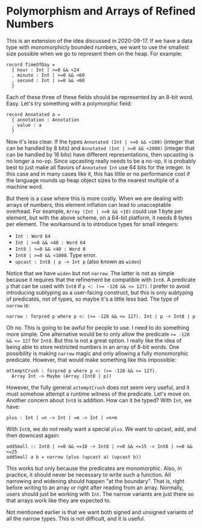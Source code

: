 # Polymorphism and Arrays of Refined Numbers

This is an extension of the idea discussed in 2020-09-17. If we have a
data type with monomorphicly bounded numbers, we want to use the smallest
size possible when we go to represent them on the heap. For example:

    record TimeOfDay =
      { hour : Int | >=0 && <24
      , minute : Int | >=0 && <60
      , second : Int | >=0 && <60
      }

Each of these three of these fields should be represented by an 8-bit
word. Easy. Let's try something with a polymorphic field:

    record Annotated a =
      { annotation : Annotation
      , value : a
      }

Now it's less clear. If the types `Annotated (Int | >=0 && <100)` (integer
that can be handled by 8 bits) and `Annotated (Int | >=0 && <2000)` (integer
that can be handled by 16 bits) have different representations, then upcasting
is no longer a no-op. Since upcasting really needs to be a no-op, it is
probably best to just make all flavors of `Annotated Int` use 64 bits for
the integer. In this case and in many cases like it, this has little
or no performance cost if the language rounds up heap object sizes to the
nearest multiple of a machine word.

But there is a case where this is more costly. When we are dealing with
arrays of numbers, this element inflation can lead to unacceptable overhead.
For example, `Array (Int | >=0 && <10)` could use 1 byte per element, but
with the above scheme, on a 64-bit platform, it needs 8 bytes per element.
The workaround is to introduce types for small integers:

* `Int : Word 64`
* `Int | >=0 && <40 : Word 64`
* `Int8 | >=0 && <40 : Word 8`
* `Int8 | >=0 && <1000`. Type error.
* `upcast : Int8 | p -> Int p` (also known as `widen`)

Notice that we have `widen` but not `narrow`. The latter is not as simple
because it requires that the refinement be compatible with `Int8`. A predicate
`p` that can be used with `Int8` if `p <: (>= -128 && <= 127)`. I prefer
to avoid introducing subtyping as a user-facing construct, but this is only
subtyping of predicates, not of types, so maybe it's a little less bad. The
type of `narrow` is:

    narrow : forpred p where p <: (>= -128 && <= 127). Int | p -> Int8 | p

Oh no. This is going to be awful for people to use. I need to do something
more simple. One alternative would be to only allow the predicate
`>= -128 && <= 127` for `Int8`. But this is not a great option. I really
like the idea of being able to store restricted numbers in an array of
8-bit words. One possibility is making `narrow` magic and only allowing
a fully monomorphic predicate. However, that would make something like
this impossible:

    attemptCrush : forpred p where p <: (>= -128 && <= 127).
      Array Int -> Maybe (Array (Int8 | p))

However, the fully general `attemptCrush` does not seem very useful, and
it must somehow attempt a runtime witness of the predicate. Let's move on.
Another concern about `Int8` is addition. How can it be typed? With `Int`,
we have:

    plus : Int | =n -> Int | =m -> Int | =n+m

With `Int8`, we do not really want a special `plus`. We want to upcast,
add, and then downcast again:

    addSmall :: Int8 | >=0 && <=10 -> Int8 | >=0 && <=15 -> Int8 | >=0 && <=25
    addSmall a b = narrow (plus (upcast a) (upcast b))

This works but only because the predicates are monomorphic. Also, in practice,
it should never be necessary to write such a function. All narrowing and
widening should happen "at the boundary". That is, right before writing to
an array or right after reading from an array. Normally, users should just
be working with `Int`. The narrow variants are just there so that arrays
work like they are expected to. 

Not mentioned earlier is that we want both signed and unsigned variants
of all the narrow types. This is not difficult, and it is useful.
